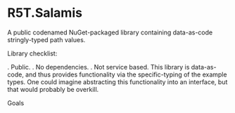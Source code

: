 # R5T.Salamis
A public codenamed NuGet-packaged library containing data-as-code stringly-typed path values.

Library checklist:

. Public.
. No dependencies.
. Not service based. This library is data-as-code, and thus provides functionality via the specific-typing of the example types. One could imagine abstracting this functionality into an interface, but that would probably be overkill.

Goals

